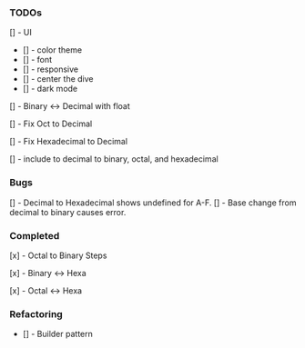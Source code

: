 ### TODOs

[] - UI

- [] - color theme
- [] - font
- [] - responsive
- [] - center the dive
- [] - dark mode

[] - Binary <-> Decimal with float

[] - Fix Oct to Decimal

[] - Fix Hexadecimal to Decimal

[] - include to decimal to binary, octal, and hexadecimal

### Bugs

[] - Decimal to Hexadecimal shows undefined for A-F.
[] - Base change from decimal to binary causes error.

### Completed

[x] - Octal to Binary Steps

[x] - Binary <-> Hexa

[x] - Octal <-> Hexa

### Refactoring

- [] - Builder pattern
